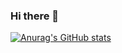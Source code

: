 ### Hi there 👋

[![Anurag's GitHub stats](https://github-readme-stats.vercel.app/api?username=CodeDroid999)](https://github.com/anuraghazra/github-readme-stats&show_icons=true&theme=radical)

<!--
**CodeDroid999/CodeDroid999** is a ✨ _special_ ✨ repository because its `README.md` (this file) appears on your GitHub profile.

Here are some ideas to get you started:

- 🔭 I’m currently working on ...
- 🌱 I’m currently learning ...
- 👯 I’m looking to collaborate on ...
- 🤔 I’m looking for help with ...
- 💬 Ask me about ...
- 📫 How to reach me: ...
- 😄 Pronouns: ...
- ⚡ Fun fact: ...
-->
